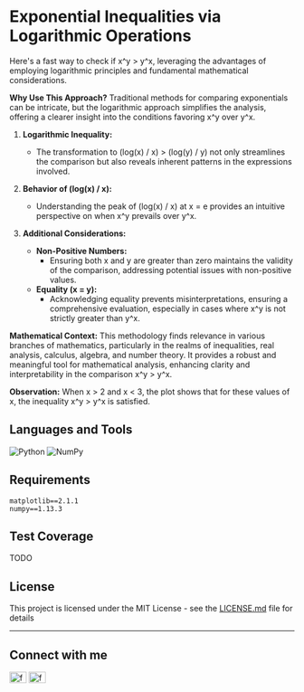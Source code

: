 # Exponential Inequalities via Logarithmic Operations

Here's a fast way to check if x^y > y^x, leveraging the advantages of employing logarithmic principles and fundamental mathematical considerations.

**Why Use This Approach?**
Traditional methods for comparing exponentials can be intricate, but the logarithmic approach simplifies the analysis, offering a clearer insight into the conditions favoring x^y over y^x.

1. **Logarithmic Inequality:**
   - The transformation to (log(x) / x) > (log(y) / y) not only streamlines the comparison but also reveals inherent patterns in the expressions involved.

2. **Behavior of (log(x) / x):**
   - Understanding the peak of (log(x) / x) at x = e provides an intuitive perspective on when x^y prevails over y^x.

3. **Additional Considerations:**
   - **Non-Positive Numbers:**
     - Ensuring both x and y are greater than zero maintains the validity of the comparison, addressing potential issues with non-positive values.
   - **Equality (x = y):**
     - Acknowledging equality prevents misinterpretations, ensuring a comprehensive evaluation, especially in cases where x^y is not strictly greater than y^x.

**Mathematical Context:**
This methodology finds relevance in various branches of mathematics, particularly in the realms of inequalities, real analysis, calculus, algebra, and number theory. It provides a robust and meaningful tool for mathematical analysis, enhancing clarity and interpretability in the comparison x^y > y^x.

**Observation:**
When x > 2 and x < 3, the plot shows that for these values of x, the inequality x^y > y^x is satisfied.


## Languages and Tools
![Python](https://img.shields.io/badge/python-3670A0?style=for-the-badge&logo=python&logoColor=ffdd54) 
![NumPy](https://img.shields.io/badge/numpy-%23013243.svg?style=for-the-badge&logo=numpy&logoColor=white)

## Requirements
```
matplotlib==2.1.1
numpy==1.13.3
```

## Test Coverage
TODO

## License

This project is licensed under the MIT License - see the [LICENSE.md](LICENSE.md) file for details

<hr>

## Connect with me
<p align="left">
<a href="https://www.linkedin.com/in/francescopl/" target="blank"><img align="center" src="https://raw.githubusercontent.com/rahuldkjain/github-profile-readme-generator/master/src/images/icons/Social/linked-in-alt.svg" alt="francescopaololezza" height="20" width="30" /></a>
<a href="https://www.kaggle.com/francescopaolol" target="blank"><img align="center" src="https://raw.githubusercontent.com/rahuldkjain/github-profile-readme-generator/master/src/images/icons/Social/kaggle.svg" alt="francescopaololezza" height="20" width="30" /></a>
</p>

